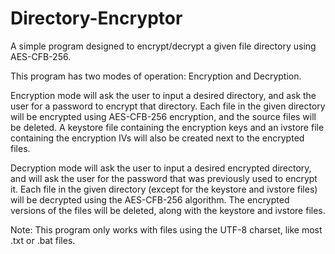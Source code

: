 # Directory-Encryptor
A simple program designed to encrypt/decrypt a given file directory using AES-CFB-256.

This program has two modes of operation: Encryption and Decryption.

Encryption mode will ask the user to input a desired directory, and ask the user for a password to encrypt that directory. Each file in
the given directory will be encrypted using AES-CFB-256 encryption, and the source files will be deleted. A keystore file containing the
encryption keys and an ivstore file containing the encryption IVs will also be created next to the encrypted files.

Decryption mode will ask the user to input a desired encrypted directory, and will ask the user for the password that was previously
used to encrypt it. Each file in the given directory (except for the keystore and ivstore files) will be decrypted using the AES-CFB-256 
algorithm. The encrypted versions of the files will be deleted, along with the keystore and ivstore files.

Note: This program only works with files using the UTF-8 charset, like most .txt or .bat files.
